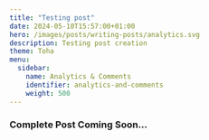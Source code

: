```yaml
---
title: "Testing post"
date: 2024-05-10T15:57:00+01:00
hero: /images/posts/writing-posts/analytics.svg
description: Testing post creation
theme: Toha
menu:
  sidebar:
    name: Analytics & Comments
    identifier: analytics-and-comments
    weight: 500
---
```


### Complete Post Coming Soon...